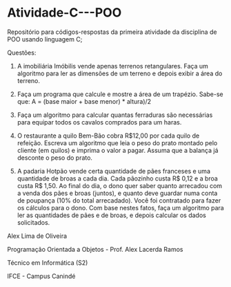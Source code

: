 # Atividade-C---POO
Repositório para códigos-respostas da primeira atividade da disciplina de POO usando linguagem C;

Questões: 

 1. A imobiliária Imóbilis vende apenas terrenos retangulares. 
    Faça um algoritmo para ler as dimensões de um terreno e depois exibir a área do terreno.
 
 2. Faça um programa que calcule e mostre a área de um trapézio. 
    Sabe-se que: A = (base maior + base menor) * altura)/2

 3. Faça um algoritmo para calcular quantas ferraduras são necessárias para equipar todos os 
    cavalos comprados para um haras.

 4. O restaurante a quilo Bem-Bão cobra R$12,00 por cada quilo de refeição. 
    Escreva um algoritmo que leia o peso do prato montado pelo cliente (em quilos) e imprima o valor a pagar. 
    Assuma que a balança já desconte o peso do prato.

 5. A padaria Hotpão vende certa quantidade de pães franceses e uma quantidade de broas a cada dia. 
    Cada pãozinho custa R$ 0,12 e a broa custa R$ 1,50. Ao final do dia, 
    o dono quer saber quanto arrecadou com a venda dos pães e broas (juntos), 
    e quanto deve guardar numa conta de poupança (10% do total arrecadado). 
    Você foi contratado para fazer os cálculos para o dono. 
    Com base nestes fatos, faça um algoritmo para ler as quantidades de pães e de broas, 
    e depois calcular os dados solicitados.
    



Alex Lima de Oliveira
 
Programação Orientada a Objetos - Prof. Alex Lacerda Ramos
 
Técnico em Informática (S2)
 
IFCE - Campus Canindé
